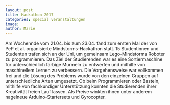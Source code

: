 ```yaml
---
layout: post
title: Hackathon 2017
categories: special veranstaltungen 
image: 
author: Marie
---
```

Am Wochennde vom 21.04. bis zum 23.04. fand zum ersten Mal der von PeP et al. organisierte Mindstorms-Hackathon statt.
15 Studentinnen und Studenten trafen sich an der Uni, um gemeinsam Lego-Mindstorms Roboter zu programmieren.
Das Ziel der Studierenden war es eine Sortiermaschine für unterschiedlich farbige Murmeln zu entwerfen und mithilfe von maschinellem Lernen zu verbessern. 
Die Vorgehensweise war vollkommen frei und die Lösung des Problems wurde von den einzelnen Gruppen auf unterschiedliche Arten umgesetzt.
Ob beim Programmieren oder Basteln, mithilfe von fachkundiger Unterstützung konnten die Studierenden ihrer Kreativität freien Lauf lassen. 
Als Preise winkten ihnen unter anderem nagelneue Arduino-Startersets und Gyrocopter.


